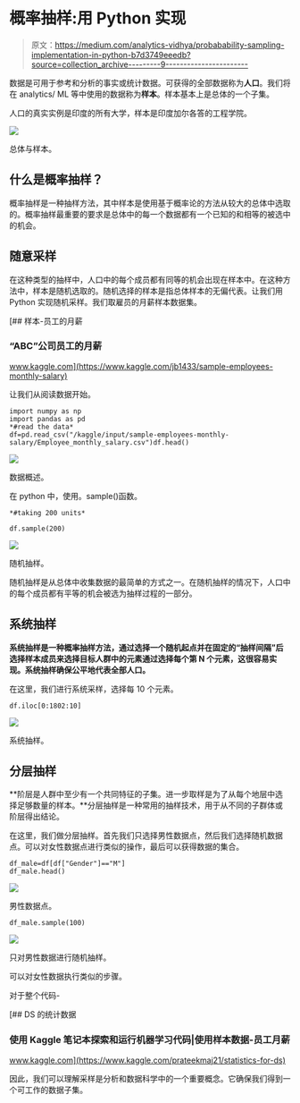 # 概率抽样:用 Python 实现

> 原文：<https://medium.com/analytics-vidhya/probabability-sampling-implementation-in-python-b7d3749eeedb?source=collection_archive---------9----------------------->

数据是可用于参考和分析的事实或统计数据。可获得的全部数据称为**人口**。我们将在 analytics/ ML 等中使用的数据称为**样本**。样本基本上是总体的一个子集。

人口的真实实例是印度的所有大学，样本是印度加尔各答的工程学院。

![](img/450cabe2732474655f118d8a27cd66cb.png)

总体与样本。

## 什么是概率抽样？

概率抽样是一种抽样方法，其中样本是使用基于概率论的方法从较大的总体中选取的。概率抽样最重要的要求是总体中的每一个数据都有一个已知的和相等的被选中的机会。

## 随意采样

在这种类型的抽样中，人口中的每个成员都有同等的机会出现在样本中。在这种方法中，样本是随机选取的。随机选择的样本是指总体样本的无偏代表。让我们用 Python 实现随机采样。我们取雇员的月薪样本数据集。

[](https://www.kaggle.com/jb1433/sample-employees-monthly-salary) [## 样本-员工的月薪

### “ABC”公司员工的月薪

www.kaggle.com](https://www.kaggle.com/jb1433/sample-employees-monthly-salary) 

让我们从阅读数据开始。

```
import numpy as np 
import pandas as pd
*#read the data*
df=pd.read_csv("/kaggle/input/sample-employees-monthly-salary/Employee_monthly_salary.csv")df.head()
```

![](img/04d910773bb5b64e8d9725d2f3d48c1c.png)

数据概述。

在 python 中，使用。sample()函数。

```
*#taking 200 units*

df.sample(200)
```

![](img/1930a36962cc3f4260cda400a8f1d946.png)

随机抽样。

随机抽样是从总体中收集数据的最简单的方式之一。在随机抽样的情况下，人口中的每个成员都有平等的机会被选为抽样过程的一部分。

## 系统抽样

**系统抽样是一种概率抽样方法，通过选择一个随机起点并在固定的“抽样间隔”后选择样本成员来选择目标人群中的元素通过选择每个第 N 个元素，这很容易实现。系统抽样确保公平地代表全部人口。**

在这里，我们进行系统采样，选择每 10 个元素。

```
df.iloc[0:1802:10]
```

![](img/663457a853e7c2fc709b1b47f2e97b0f.png)

系统抽样。

## 分层抽样

**阶层是人群中至少有一个共同特征的子集。进一步取样是为了从每个地层中选择足够数量的样本。**分层抽样是一种常用的抽样技术，用于从不同的子群体或阶层得出结论。

在这里，我们做分层抽样。首先我们只选择男性数据点，然后我们选择随机数据点。可以对女性数据点进行类似的操作，最后可以获得数据的集合。

```
df_male=df[df["Gender"]=="M"]
df_male.head()
```

![](img/a48c0b36e042d64be985a0411eec7faf.png)

男性数据点。

```
df_male.sample(100)
```

![](img/bc7e2c43fd9d6f5528de2c17f6573651.png)

只对男性数据进行随机抽样。

可以对女性数据执行类似的步骤。

对于整个代码-

[](https://www.kaggle.com/prateekmaj21/statistics-for-ds) [## DS 的统计数据

### 使用 Kaggle 笔记本探索和运行机器学习代码|使用样本数据-员工月薪

www.kaggle.com](https://www.kaggle.com/prateekmaj21/statistics-for-ds) 

因此，我们可以理解采样是分析和数据科学中的一个重要概念。它确保我们得到一个可工作的数据子集。